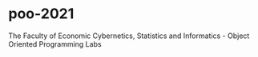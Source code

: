 # poo-2021
The Faculty of Economic Cybernetics, Statistics and Informatics - Object Oriented Programming Labs
